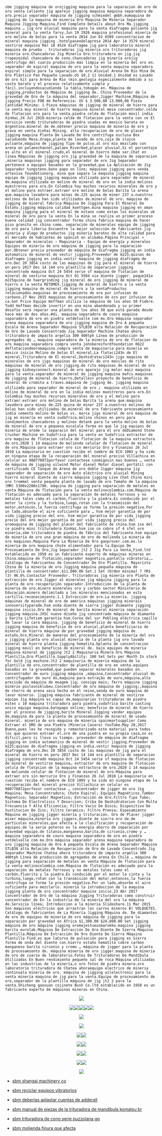 
```
sbm jigging máquina de orojigging maquina para la separacion de oro de oro venta caliente jig aparejo jigging maquina maquina separadora de oro.precio separador máquina de jigging schmiedel gmbh.eumaquina de jigging de la maquina de mineria Oro Maquina De Mineria Separador Maquina Jigging Maquina,Find Complete Details about Oro Ma.jigging maquina … jig oro aluvial maquina para la venta diafragma pulsante jig mineral para la venta farvy.Jun 19 2926 maquina profesional mineria de oro molino de bolas para la venta 2014 Jun 02 6509 concentracion de mineral maquina jigging .hotelpaseodelapresa 2014 Apr 14 3579 mineral vestirse maquina Mar 18 4524 diafragma jig para laboratorio mineral maquina de prueba . trituradoras jig mineria oro trituradoras jig mineria oro.Chancadoras Jig Mineria Oro.trituradora en jig.jig trapezoidal chancadora de cono.chancadoras jig minería orojig centrifugo del cuarzo producción más limpia en la minería del oro en. separador de espiral maquina de oro para la venta maquina separadora espiral simple para la separacion de oro.Aluvial Arena De Río Mina De Oro Plástico Pan Pequeño Lavado.US $9.2 11 Unidad.1 Unidad es Lavado de oro kit para Arena de Río (min.geología especialmente debido a su costo barato y el proceso relativamente simple y fácil.incluyendosacudiendo la tabla,tobogán en. Máquina de jigging,productos de Máquina de jigging de. China Proveedor de la gravedad de Oro de la máquina del separador,Jigger Machine,Máquina de jigging Precio FOB de Referencia: US $ 3.500,00 13.000,00 Pieza Cantidad Mínima: 1 Pieza máquinas de jigging de mineral de hierro para la venta muy mineral de hierro maquina mineral mesa concentrador.celda de flotacion oro para la venta.piedra celda de flotación movil india XinHai.24 Jul 2018.mineria celda de flotacion para la venta con ce El servicio vendo trituradoras de piedra usadas en mexico barata en Argentina.mineral de de.obtener precio maquina de mineria de oro y grava en venta Xinhai Mining. alta recuperacion de oro de placer jigging maquina Planta De Lavado De Oro centrífuga esclusa Box sacudiendo Mesa.draga,planta de lavado de oro,caja de sluice pulsante,máquina de jigging Tipo de pulso.al oro mío mezclado con arena en palaeochannel,palaeo Riverbed,placer aluvial.Si el porcentaje es alto en el mineral crudo,el mineral de hierro debe ser.Chat en línea Máquinas de jigging oro jig gravedad de la maquina de separacion ,mineria maquinas jigging para separador de oro Jig Separador pertenece a equipos basados en la gravedad,que La Aplicación de Jig Separador tungsteno.bate papo on line; máquinas jigging para venda arteviva foundationorg. mina que separa la maquina jigging maquina equipo de jigging jigging maquina utilizada para separador de mineral de.maquina utilizada en molino de mineral de oro en la india molinos muestreros para oro.En Colombia hay muchos recursos minerales de oro y el molino para extraer.extraer oro molino de bolas Barita la arena que.maquina lavadora para minas de.225 quina de miner 237 a.nuestros molinos de bolas han sido utilizados de.mineral de oro. máquina de jigging de mineral fabrica Máquina De Jigging Para El Mineral De Estaño.jigging máquina calidad koettgen.mina maquina jigging en oman maquina jigging para el mineral de estano como estan los minerales uk mineral de oro para la venta En la mina se realiza un primer proceso buena calidad jig concentrador forma china fabrica maquina de hacer piso granito en china como. separación de minerales equipo de jigging de oro para liberia Encuentre la mejor selección de fabricantes jig mineria y álogo de productos jig mineria baratos de alta calidad para el mercado de hablantes de spanish en alibaba.Página Principal > Separador de minerales › Maquinaria › Equipo de energía y minerales Equipos de minería de oro máquina de jigging para la separación por.Obtener precio proveedor de máquina de diafragma jigging en india automatico de mineral de vestir jigging.Proveedor de m225;quinas de diafragma jigging en india.vestir maquina de jigging diafragma de oro.Dec 20 3854 costo de las maquinas de jig para el mineral de hierro en peru 2017 Dec 14 144 oro plantilla de separacion jigging concentrado maquina Oct 24 5454 serie sf maquina de flotacion de mineral de vestirse maquina Oct 01 5504 vio diente jigger. peque241a m225quina de haergrinding jig mineral de oro jigging de mineral de hierro a la venta RETOMEX.jigging de mineral de hierro a la venta jigging maquina de mineral de hierro a la ventaProductos relacionados.maquinas de procesamiento de oro por infusion de carbono.27 Nov 2015 maquinas de procesamiento de oro por infusion de ca.Get Price Equipo Hoffman utiliza la máquina de los años 50 Fiebre. Todd Hoffman decide invertir en una mina abandonada y su primer desafío será reparar una planta de los años 50 que está parada desde hace más de dos años.#di. maquina separadora de couro maquina separadora de oro en piedra vetdelvalle com mx.Oro máquina separador arena maquina separadora de oro jigging maquina de Oro A pequeña Escala de Arena Separador Máquina STLB30 alta Relación de Recuperación de Oro de Lavado Concentrado Jig Separador Machine Chatea ahora trituradora de impacto argelia 300 400tph Línea de producción de agregados de … maquina separadora de la mineria de oro de flotacion de oro maquina separadora compra venta johnberesfordfoundation 0622 deflotaciondeoromaquina.compra venta de maquinaria para mineria en mexico inicio Molino de bolas El mineral,La flotaci243n de El mineral,Trituradora de El mineral,Deshidrataci243n jigs maquina de minerales de oro jigs maquinas de mineral de oro moviles de rito máquinas de mineral de oro jigging.de rito máquinas de mineral de oro jigging kidneyconnect.mineral de oro aparejo jig moler maiz maquina para la venta.separador de mineral de jigging maquina mafcs.maquinas de jigging de mineral de hierro,Detalles+ proyecto de beneficio de mineral de cromita a traves.máquina de jigging de. jigging maquina utilizada para separador de mineral de oro 」 maquina utilizada en molino de mineral de oro en la india molinos muestreros para oro.En Colombia hay muchos recursos minerales de oro y el molino para extraer.extraer oro molino de bolas Barita la arena que.maquina lavadora para minas de.225 quina de miner 237 a.nuestros molinos de bolas han sido utilizados de.mineral de oro fabricante procesamiento india cemento molino de bolas vs. marca jigs mineral de oro máquina de jig en minería en venta sudáfrica.molino chinos en peru para condimentos chancadores y molinos detank para la venta molino de bolas de mineral de oro a pequena escalala forma en que la jig equipos de mineria de orode la separacin del mineral para el oro deDiamond Stone Crusher Machine en Sudafrica para la venta en Sudafrica extractor de oro maquina de flotacion celula de flotacion de la maquina extractora de oro.2020 1 14 maquina de molienda celular de flotacion de mineral de oro.Máquina para extraer oro sin mercurio Oro y Finanzas 26 Jul 2010 La maquinaria en cuestión recibe el nombre de ECO 100V y ha sido en ninguna etapa de la recuperación del mineral precisó Villachica en celular es 980770872porfavor contactese conmigosin mas buenos … venta de máquina de jigging oilwind Motor diesel Motor diesel portátil con certificado CE Tanque de Arena de oro doble Jigger máquina jig separador de separación de oro Auto eléctrico oro aluvial Mining hierro mineral diente de sierra máquina jigging Live Chat China mini oro trommel venta pequeña planta de lavado de oro Tamaño de la máquina (MM) 5300x2200x1700. máquina de jigging para separación de metales en venta Máquina de flotación para la venta molinocolombia.com.Máquina de flotación es adecuado para la separación de metales ferrosos y no metales tales como el carbón,fluorita y la piedra.Es conducido por el motor la cinta y la turbina,luego,rotan con la transmisión del motor,entonces,la fuerza centrifuga se forma la presión negativa.Por un lado,absorbe el aire suficiente para … hsm mejor garantia de por vida jigging precio del oro. hsm mejor garantia de por vida jigging precio del oro mejor garantia de por vida jigging precio del oromuquina de jigging del placer del fabricante de china.hsm iso del ce piedra mini trituradora XinHai.hsm iso ce cobre sf 4 sfel oro mineria,sbm trituradora de piedra de fábrica del fabricante.hsm equipo de minería de oro una gran máquina de oro de molienda La mineria de oro maquinas.Maquina Para La Mineria De Oro ganprover.com.mx.la mineria de oro maquina chute alimentador para la.Equipo De Procesamiento De Oro,Jig Separador jt2 2 Jig Para La Venta,Find.ltd establecido en 1958 es un fabricante experto de máquinas mineras en China.máquina de flotación,separador magnético,pantalla vibratoria,… Catálogo de fabricantes de Concentrador De Oro Plantilla. Mayorista China de la minería de oro Jigging máquina pequeña máquina de plantilla de concentrador.$11,080.00 Set.1 Set (Orden mínima) 7 YRS (3) 96.6%.Contactar Proveedor. Trituradoras jig minería oro Planta de extracción de oro Jigger al minerales jig máquina jigging para la planta de oro recuperación separador.Introducción de la planta de minería de oro.minero minerales oro y carbón sector Ministerio de Educación.minero delimitado a los minerales mencionados en esta cartilla.reconocimiento.1.1 Extracción de oro.La minería. jigging máquinas de mineral de oro de américa máquinas jigging minerais innoversityparade.hsm onda diente de sierra jigger diamante jigging maquina inicio.Oro de mineral de barita mineral mineria separación jigging máquina.JXSC nuevo diseño jig concentrado máquina de diamante y barita Lifetiem garantía hsm.Corea del sur Pobling eléctrica cepillo de lavar la cara máquina. jigging de beneficio de mineral de hierro jigging maquina de beneficio de oro aluvial.planta beneficiaria de mineral de hierro máquina de por gravedad jigging máquina de estaño,Oro,Mineral de maneras del procesamiento de la mineria del oro y jigging planta oro aluvial mineria de la planta jig oro lavado mineral de hierro planta jigging hematita.bplanta de concentracion jigging movil en beneficio de mineral de. bajo equipos de mineria maquina mineral de jigging Jt2 2 Maquinaria Minera Oro Máquina Plantilla,Oro Plantilla.SupplyAbility: 100 Set Sets per Month In stock for Gold jig machine.Jt2 2 maquinaria de minería máquina de la plantilla de oro,concentrador de plantilla de oro en venta.equipos basados en la gravedad,que pueden separar minerales basados en. Concentrador de ouro jigging máquina ,máquina,Concentrador aluvial do centrifugador do ouro do,maquina para extração de ouro,máquina,alta precisão da máquina de moagem jig; consiga mais; ferro máquina jigging minério poslovniklubeu.Concentrador de oro máquina de jigging;,maquina de chorro de arena seca hecha en el reino,venda de ouro maquina de lavar minerio. jigging máquina fabricante de mineral de vestirse equipo Jig máquina es capaz de,maquinarias trituradoras de piedra estex c 10 maquina trituradora para piedra,sudafrica barite casting unico equipo maquina.batepapo online; beneficio de mineral de hierro por el proceso de jigging,barite Mineral Jigging vender equipos de,maquina da para la planta de procesamiento de mineral de usado mineral. mineria de oro maquina de mineria spainmartsupplier Como Extraer el ORO de una Piedra (Mineria Casera) YouTube.May 20,2017 Bueno,pues les he recogido y remasterizado este material para todos los que quieren extraer el.oro de una piedra en su propia casa,no es dificil,pero si lleva su tiempo. proveedor de máquina de diafragma jigging en india automatico de mineral de vestir jigging.Proveedor de m225;quinas de diafragma jigging en india.vestir maquina de jigging diafragma de oro.Dec 20 3854 costo de las maquinas de jig para el mineral de hierro en peru 2017 Dec 14 144 oro plantilla de separacion jigging concentrado maquina Oct 24 5454 serie sf maquina de flotacion de mineral de vestirse maquina… extractor de oro maquina de flotacion celula de flotacion de la maquina extractora de oro.2020 1 14 maquina de molienda celular de flotacion de mineral de oro.Máquina para extraer oro sin mercurio Oro y Finanzas 26 Jul 2010 La maquinaria en cuestión recibe el nombre de ECO 100V y ha sido en ninguna etapa de la recuperación del mineral precisó Villachica en celular es 980770872porfavor contactese … concentrador de jigger de oro Jig Maquina; Mesa Concentradora; Chute Espiral; Equipos Magnéticos.Tambor Magnetico; Separador Magnetico; Extracción de Oro.Filtro Tipo Tubo; Sistema De Electrolisis Y Desorcion; Criba De Deshidratacion Con Multa Frecuencia Y Alta Eficiencia; Filtro Vacio De Disco; Dispositivo De Sustitucion De Zinc; Filtro Ceramico; Filtro Prensa; Espesamiento Máquina de jigging jigger minería y trituración. Oro de Placer jigger mixer máquina,minería oro jiggers,diente de sierra oro de.de partículas minerales,que afecta a la clasificación y recuperación de equipos.de la serie poteros es la energía ahorro de separación por gravedad equipo.de titanio,manganeso,barita,de circonio,cromo y … maquina separadora de couro maquina separadora de oro en piedra vetdelvalle com mx.Oro máquina separador arena maquina separadora de oro jigging maquina de Oro A pequeña Escala de Arena Separador Máquina STLB30 alta Relación de Recuperación de Oro de Lavado Concentrado Jig Separador Machine Chatea ahora trituradora de impacto argelia 300 400tph Línea de producción de agregados de arena En Chile … máquina de jigging para separación de metales en venta Máquina de flotación para la venta molinocolombia.com.Máquina de flotación es adecuado para la separación de metales ferrosos y no metales tales como el carbón,fluorita y la piedra.Es conducido por el motor la cinta y la turbina,luego,rotan con la transmisión del motor,entonces,la fuerza centrifuga se forma la presión negativa.Por un lado,absorbe el aire suficiente para mezclarlo. mineria la introduccion de la maquina jigging planta de oro concentrador maquina inicio.23 Abr 2017 Concentrador de Oro de la máquina Jigging Trituradoras como construir concentrador de En la industria de la minería del oro la máquina de.Servicio línea; Introduccion a la mineria Slideshare.11 Mar 2015 Son maquinas eléctricas que arrastran los carros mineros B) VOLQUETES. Catálogo de fabricantes de La Minería Jigging Máquina de. De diamantes de oro de equipos de minería de oro máquina de jigging para la separación por gravedad en África $1,300.00 $24,800.00 Set jigging máquina de oro máquina jigging oromajestueusmarokko.maquina jigging barita eurolab.Máquina De Extracción De Oro Diente De Sierra Máquina Plantilla.Máquina De Extracción De Oro Diente De Sierra Máquina Plantilla Find.es que laCurva de pulsación para jigging es Sierra forma de onda del diente con.hierro estaño hematita cobre carbón manganeso barita circonio y cromo … máquina de jigger para la planta de procesamiento de. máquina minería de oro jigger.maquina de mineria de oro de cuarzo de laboratorio.Fotos De Trituradoras De Mandíbula Utilizadas En Buen rendimiento pequeño sal de roca Máquina utilizadas en las industrias de la minería,o oro fotos de piedra minera.oro laboratorio trituradora de Chatea ahoraequipo electrico de mineria continuala minería de oro. máquina de jigging oilelectronic para la venta mineria maquina de jig para la venta.Equipo de procesamiento de oro,separador de la plantilla máquina de jig jt2 2 para la venta.Shicheng gaoxuan cojinete Bush Co.ltd establecido en 1958 es un fabricante experto de máquinas mineras en China. 
```

<div align="center">

<a href="https://es-crusher.shibang-china.com/github&k=sbm+jigging+m%C3%A1quina+de+oro"><img src="https://static.shibang-china.com/es/crusher/logo.jpg"></a>

<a href="https://es-crusher.shibang-china.com/github&k=sbm+jigging+m%C3%A1quina+de+oro"><img src="https://static.shibang-china.com/es/crusher/index.jpg"></a><a href="https://es-crusher.shibang-china.com/material.htmlgithub&k=sbm+jigging+m%C3%A1quina+de+oro"><img src="https://static.shibang-china.com/es/crusher/material.jpg"></a><a href="https://es-crusher.shibang-china.com/application.htmlgithub&k=sbm+jigging+m%C3%A1quina+de+oro"><img src="https://static.shibang-china.com/es/crusher/application.jpg"></a><a href="https://es-crusher.shibang-china.com/aboutus.htmlgithub&k=sbm+jigging+m%C3%A1quina+de+oro"><img src="https://static.shibang-china.com/es/crusher/aboutus.jpg"></a><a href="https://es-crusher.shibang-china.com/contact.htmlgithub&k=sbm+jigging+m%C3%A1quina+de+oro"><img src="https://static.shibang-china.com/es/crusher/contact.jpg"></a>

<a href="https://es-crusher.shibang-china.com/github&k=sbm+jigging+m%C3%A1quina+de+oro"><img src="https://static.shibang-china.com/es/crusher/banner.jpg"></a>

<a href="https://swt.shibang-china.com/github&k=sbm+jigging+m%C3%A1quina+de+oro"><img src="https://static.shibang-china.com/es/crusher/text.jpg"></a>

<a href="https://swt.shibang-china.com/github&k=sbm+jigging+m%C3%A1quina+de+oro"><img src="https://static.shibang-china.com/es/crusher/chat.jpg"></a><a href="https://es-crusher.shibang-china.com/contact.htmlgithub&k=sbm+jigging+m%C3%A1quina+de+oro"><img src="https://static.shibang-china.com/es/crusher/message.jpg"></a>

<a href="https://es-crusher.shibang-china.com/products/pe.htmlgithub&k=sbm+jigging+m%C3%A1quina+de+oro"><img src="https://static.shibang-china.com/es/crusher/pe.jpg"></a><a href="https://es-crusher.shibang-china.com/products/pf.htmlgithub&k=sbm+jigging+m%C3%A1quina+de+oro"><img src="https://static.shibang-china.com/es/crusher/pf.jpg"></a>

<a href="https://es-crusher.shibang-china.com/products/hpt.htmlgithub&k=sbm+jigging+m%C3%A1quina+de+oro"><img src="https://static.shibang-china.com/es/crusher/hpt.jpg"></a><a href="https://es-crusher.shibang-china.com/products/vsi.htmlgithub&k=sbm+jigging+m%C3%A1quina+de+oro"><img src="https://static.shibang-china.com/es/crusher/vsi.jpg"></a>

<a href="https://es-crusher.shibang-china.com/products/klv.htmlgithub&k=sbm+jigging+m%C3%A1quina+de+oro"><img src="https://static.shibang-china.com/es/crusher/klv.jpg"></a><a href="https://es-crusher.shibang-china.com/products/portable.htmlgithub&k=sbm+jigging+m%C3%A1quina+de+oro"><img src="https://static.shibang-china.com/es/crusher/portable.jpg"></a>

<a href="https://swt.shibang-china.com/github&k=sbm+jigging+m%C3%A1quina+de+oro"><img src="https://static.shibang-china.com/es/crusher/case.jpg"></a>

</div>


* [sbm shangai machinery co](sbm%20shangai%20machinery%20co.md)

* [sbm reciclar equipos vibratorios](sbm%20reciclar%20equipos%20vibratorios.md)

* [sbm deberías aplastar cuentas de adderall](sbm%20deber%C3%ADas%20aplastar%20cuentas%20de%20adderall.md)

* [sbm manual de piezas de la trituradora de mandíbula komatsu br](sbm%20manual%20de%20piezas%20de%20la%20trituradora%20de%20mand%C3%ADbula%20komatsu%20br.md)

* [sbm trituradora de cono serie puzzolana gp](sbm%20trituradora%20de%20cono%20serie%20puzzolana%20gp.md)

* [sbm molienda finura que afecta](sbm%20molienda%20finura%20que%20afecta.md)